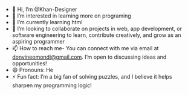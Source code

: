 - 👋 Hi, I’m @Khan-Designer
- 👀 I’m interested in learning more on programing
- 🌱 I’m currently learning html
- 💞️ I’m looking to collaborate on projects in web, app development, or software engineering to learn, contribute creatively, and grow as an aspiring programmer
- 📫 How to reach me- You can connect with me via email at donvineomondi@gmail.com. I’m open to discussing ideas and opportunities!
- 😄 Pronouns: He
- ⚡ Fun fact: I’m a big fan of solving puzzles, and I believe it helps sharpen my programming logic!

<!---
Khan-Designer/Khan-Designer is a ✨ special ✨ repository because its `README.md` (this file) appears on your GitHub profile.
You can click the Preview link to take a look at your changes.
--->
